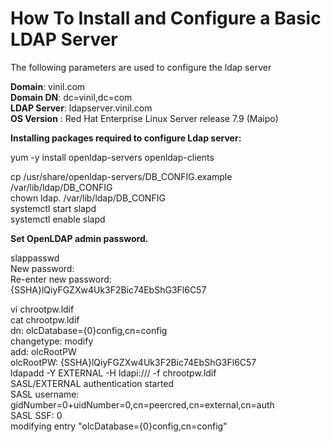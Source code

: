 # How To Install and Configure a Basic LDAP Server

The following parameters are used to configure the ldap server <br />

**Domain**:	vinil.com<br />
**Domain DN**:	dc=vinil,dc=com<br />
**LDAP Server**:	ldapserver.vinil.com<br />
**OS Version** : Red Hat Enterprise Linux Server release 7.9 (Maipo)<br />

**Installing packages required to configure Ldap server:<br />**

yum -y install openldap-servers openldap-clients<br />


cp /usr/share/openldap-servers/DB_CONFIG.example /var/lib/ldap/DB_CONFIG<br />
chown ldap. /var/lib/ldap/DB_CONFIG<br />
systemctl start slapd<br />
systemctl enable slapd<br />


**Set OpenLDAP admin password.<br />**
	
slappasswd<br />
New password:<br />
Re-enter new password:<br />
{SSHA}lQiyFGZXw4Uk3F2Bic74EbShG3Fl6C57<br />

vi chrootpw.ldif<br />
cat chrootpw.ldif<br />
dn: olcDatabase={0}config,cn=config<br />
changetype: modify<br />
add: olcRootPW<br />
olcRootPW: {SSHA}lQiyFGZXw4Uk3F2Bic74EbShG3Fl6C57<br />
ldapadd -Y EXTERNAL -H ldapi:/// -f chrootpw.ldif<br />
SASL/EXTERNAL authentication started<br />
SASL username: gidNumber=0+uidNumber=0,cn=peercred,cn=external,cn=auth<br />
SASL SSF: 0<br />
modifying entry "olcDatabase={0}config,cn=config"<br />
